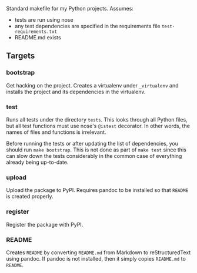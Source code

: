 Standard makefile for my Python projects. Assumes:

* tests are run using nose
* any test dependencies are specified in the requirements file `test-requirements.txt`
* README.md exists

## Targets

### bootstrap

Get hacking on the project. Creates a virtualenv under `_virtualenv` and
installs the project and its dependencies in the virtualenv.

### test

Runs all tests under the directory `tests`. This looks through all Python files,
but all test functions must use nose's `@istest` decorator. In other words,
the names of files and functions is irrelevant.

Before running the tests or after updating the list of dependencies,
you should run `make bootstrap`.
This is not done as part of `make test` since this can slow down the tests considerably
in the common case of everything already being up-to-date.
    
### upload

Upload the package to PyPI.
Requires pandoc to be installed so that `README` is created properly.
    
### register

Register the package with PyPI.

### README

Creates `README` by converting `README.md` from Markdown to reStructuredText using pandoc.
If pandoc is not installed, then it simply copies `README.md` to `README`.
